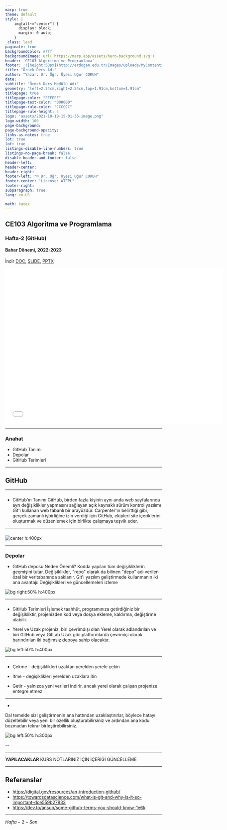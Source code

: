 ```yaml
---
marp: true
theme: default
style: |
    img[alt~="center"] {
      display: block;
      margin: 0 auto;
    }
_class: lead
paginate: true
backgroundColor: #fff
backgroundImage: url('https://marp.app/assets/hero-background.svg')
header: 'CE103 Algoritma ve Programlama'
footer: '![height:50px](http://erdogan.edu.tr/Images/Uploads/MyContents/L_379-20170718142719217230.jpg) RTEU CE204 Hafta-2'
title: "Örnek Ders Adı"
author: "Yazar: Dr. Öğr. Üyesi Uğur CORUH"
date:
subtitle: "Örnek Ders Modülü Adı"
geometry: "left=2.54cm,right=2.54cm,top=1.91cm,bottom=1.91cm"
titlepage: true
titlepage-color: "FFFFFF"
titlepage-text-color: "000000"
titlepage-rule-color: "CCCCCC"
titlepage-rule-height: 4
logo: "assets/2021-10-19-15-01-36-image.png"
logo-width: 100 
page-background:
page-background-opacity:
links-as-notes: true
lot: true
lof: true
listings-disable-line-numbers: true
listings-no-page-break: false
disable-header-and-footer: false
header-left:
header-center:
header-right:
footer-left: "© Dr. Öğr. Üyesi Uğur CORUH"
footer-center: "License: WTFPL"
footer-right:
subparagraph: true
lang: en-US 

math: katex
---
```


<!-- _backgroundColor: aquq -->

<!-- _color: purple -->

<!-- paginate: false -->

## CE103 Algoritma ve Programlama

### Hafta-2 (GitHub)

#### Bahar Dönemi, 2022-2023

İndir [DOC](week-2.tr.md_doc.pdf), [SLIDE](week-2.tr.md_slide.pdf), [PPTX](week-2.tr.md_slide.pptx)

<iframe width=700, height=500 frameBorder=0 src="../week-2.tr.md_slide.html"></iframe>

---

<!-- paginate: true -->

### Anahat

- GitHub Tanımı
- Depolar 
- GitHub Terimleri


---

## **GitHub**

---

### 

- GitHub'ın Tanımı 
GitHub, birden fazla kişinin aynı anda web sayfalarında ayrı değişiklikler yapmasını sağlayan açık kaynaklı sürüm kontrol yazılımı Git'i kullanan web tabanlı bir arayüzdür. Carpenter'ın belirttiği gibi, gerçek zamanlı işbirliğine izin verdiği için GitHub, ekipleri site içeriklerini oluşturmak ve düzenlemek için birlikte çalışmaya teşvik eder.
---

###


![center h:400px](assets/github.png)

---

### Depolar

- GitHub deposu Neden Önemli?
Kodda yapılan tüm değişikliklerin geçmişini tutar. Değişiklikler, "repo" olarak da bilinen "depo" adı verilen özel bir veritabanında saklanır. Git'i yazılım geliştirmede kullanmanın iki ana avantajı: Değişiklikleri ve güncellemeleri izleme

![bg right:50% h:400px](assets/github-nedir.png)

---

### 

- GitHub Terimleri
İşlemek
taahhüt, programınıza getirdiğiniz bir değişikliktir, projenizden kod veya dosya ekleme, kaldırma, değiştirme olabilir.

- Yerel ve Uzak
projeniz, biri çevrimdışı olan Yerel olarak adlandırılan ve biri GitHub veya GitLab Uzak gibi platformlarda çevrimiçi olarak barındırılan iki bağımsız depoya sahip olacaktır.

![bg left:50% h:400px](assets/gitt.png)

---

###

- Çekme - değişiklikleri uzaktan yerelden yerele çekin

- İtme - değişiklikleri yerelden uzaklara itin

- Getir - yalnızca yeni verileri indirir, ancak yerel olarak çalışan projenize entegre etmez



---



- 
Dal
temelde sizi geliştirmenin ana hattından uzaklaştırırlar, böylece hatayı düzeltebilir veya yeni bir özellik oluşturabilirsiniz ve ardından ana kodu bozmadan tekrar birleştirebilirsiniz.

![bg left:50% h:300px](assets/BRANCHH.png)


--

---

**YAPILACAKLAR** KURS NOTLARINIZ İÇİN İÇERİĞİ GÜNCELLEME

--- 

## Referanslar

-  https://digital.gov/resources/an-introduction-github/
- https://towardsdatascience.com/what-is-git-and-why-is-it-so-important-dce559b27833
- https://dev.to/ansub/some-github-terms-you-should-know-1e6k

---

$Hafta-2-Son$
